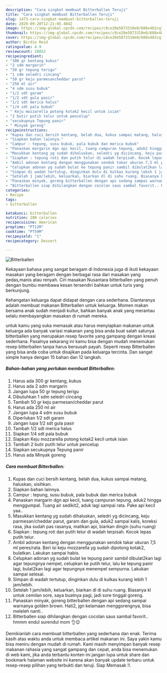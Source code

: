 ```yaml
---
description: "Cara singkat membuat Bitterballen Teruji"
title: "Cara singkat membuat Bitterballen Teruji"
slug: 1473-cara-singkat-membuat-bitterballen-teruji
date: 2020-09-20T12:21:05.484Z
image: https://img-global.cpcdn.com/recipes/c8ce20e5873310e0/680x482cq70/bitterballen-foto-resep-utama.jpg
thumbnail: https://img-global.cpcdn.com/recipes/c8ce20e5873310e0/680x482cq70/bitterballen-foto-resep-utama.jpg
cover: https://img-global.cpcdn.com/recipes/c8ce20e5873310e0/680x482cq70/bitterballen-foto-resep-utama.jpg
author: Birdie Reid
ratingvalue: 4.9
reviewcount: 28852
recipeingredient:
- "300 gr kentang kukus"
- "2 sdm margarin"
- "50 gr tepung terigu"
- "1 sdm seledri cincang"
- "50 gr keju parmesancheddar parut"
- "250 ml air"
- "4 sdm susu bubuk"
- "1/2 sdt garam"
- "1/2 sdt gula pasir"
- "1/2 sdt merica halus"
- "1/4 sdt pala bubuk"
- " Keju mozzarella potong kotak2 kecil untuk isian"
- "2 butir putih telur untuk pencelup"
- "secukupnya Tepung panir"
- " Minyak goreng"
recipeinstructions:
- "Kupas dan cuci bersih kentang, belah dua, kukus sampai matang, haluskan, sisihkan."
- "Siapkan bahan lainnya."
- "Campur : tepung, susu bubuk, pala bubuk dan merica bubuk"
- "Panaskan margarin dgn api kecil, tuang campuran tepung, aduk2 hingga menggumpal. Tuang air sedikit2, aduk lagi sampai rata. Pake api kecil yaa.."
- "Masukkan kentang yg sudah dihaluskan, seledri yg dicincang, keju parmesan/cheddar parut, garam dan gula, aduk2 sampai kalis, koreksi rasa, jika sudah pas rasanya, matikan api, biarkan dingin (suhu ruang)"
- "Siapkan : tepung roti dan putih telur di wadah terpisah. Kocok lepas putih telur."
- "Ambil adonan kentang dengan menggunakan sendok takar ukuran 7,5 ml peres/rata. Beri isi keju mozzarella yg sudah dipotong kotak2, bulatkan. Lakukan sampai habis."
- "Celupkan adonan yg sudah bulat ke tepung panir sambil dibulat2kan lagi agar tepungnya nempel, celupkan ke putih telur, lalu ke tepung panir lagi, bulat2kan lagi agar tepungnya menempel sempurna. Lakukan sampai selesai."
- "Simpan di wadah tertutup, dinginkan dulu di kulkas kurang lebih 1 jam/lebih."
- "Setelah 1 jam/lebih, keluarkan, biarkan dl di suhu ruang. Biasanya kl untuk cemilan sore, saya buatnya pagi, jadi sore tinggal goreng."
- "Panaskan minyak, goreng bitterballen dengan api sedang sampai warnanya golden brown. Hati2, jgn kelamaan menggorengnya, bisa meleleh nanti.."
- "Bitterballen siap dihilangkan dengan cocolan saus sambal favorit.. hmmm endul surendul mom 👌😉"
categories:
- Recipe
tags:
- bitterballen

katakunci: bitterballen 
nutrition: 280 calories
recipecuisine: American
preptime: "PT12M"
cooktime: "PT59M"
recipeyield: "1"
recipecategory: Dessert

---
```



![Bitterballen](https://img-global.cpcdn.com/recipes/c8ce20e5873310e0/680x482cq70/bitterballen-foto-resep-utama.jpg)

Kekayaan bahasa yang sangat beragam di Indonesia juga di ikuti kekayaan masakan yang beragam dengan berbagai rasa dari masakan yang pedas,manis atau renyah. Ciri masakan Nusantara bitterballen yang penuh dengan bumbu membawa kesan tersendiri bahkan untuk turis yang berkunjung.




Kehangatan keluarga dapat didapat dengan cara sederhana. Diantaranya adalah membuat makanan Bitterballen untuk keluarga. Momen makan bersama anak sudah menjadi kultur, bahkan banyak anak yang merantau selalu membayangkan masakan di rumah mereka.

untuk kamu yang suka memasak atau harus menyiapkan makanan untuk keluarga ada banyak variasi makanan yang bisa anda buat salah satunya bitterballen yang merupakan resep favorite yang gampang dengan kreasi sederhana. Pasalnya sekarang ini kamu bisa dengan mudah menemukan resep bitterballen tanpa harus bersusah payah.
Seperti resep Bitterballen yang bisa anda coba untuk disajikan pada keluarga tercinta. Dan sangat simple hanya dengan 15 bahan dan 12 langkah.


<!--inarticleads1-->

##### Bahan-bahan yang perlukan membuat Bitterballen:

1. Harus ada 300 gr kentang, kukus
1. Harus ada 2 sdm margarin
1. Jangan lupa 50 gr tepung terigu
1. Dibutuhkan 1 sdm seledri cincang
1. Tambah 50 gr keju parmesan/cheddar parut
1. Harus ada 250 ml air
1. Jangan lupa 4 sdm susu bubuk
1. Diperlukan 1/2 sdt garam
1. Jangan lupa 1/2 sdt gula pasir
1. Tambah 1/2 sdt merica halus
1. Siapkan 1/4 sdt pala bubuk
1. Siapkan  Keju mozzarella potong kotak2 kecil untuk isian
1. Tambah 2 butir putih telur untuk pencelup
1. Siapkan secukupnya Tepung panir
1. Harus ada  Minyak goreng




<!--inarticleads2-->

##### Cara membuat  Bitterballen:

1. Kupas dan cuci bersih kentang, belah dua, kukus sampai matang, haluskan, sisihkan.
1. Siapkan bahan lainnya.
1. Campur : tepung, susu bubuk, pala bubuk dan merica bubuk
1. Panaskan margarin dgn api kecil, tuang campuran tepung, aduk2 hingga menggumpal. Tuang air sedikit2, aduk lagi sampai rata. Pake api kecil yaa..
1. Masukkan kentang yg sudah dihaluskan, seledri yg dicincang, keju parmesan/cheddar parut, garam dan gula, aduk2 sampai kalis, koreksi rasa, jika sudah pas rasanya, matikan api, biarkan dingin (suhu ruang)
1. Siapkan : tepung roti dan putih telur di wadah terpisah. Kocok lepas putih telur.
1. Ambil adonan kentang dengan menggunakan sendok takar ukuran 7,5 ml peres/rata. Beri isi keju mozzarella yg sudah dipotong kotak2, bulatkan. Lakukan sampai habis.
1. Celupkan adonan yg sudah bulat ke tepung panir sambil dibulat2kan lagi agar tepungnya nempel, celupkan ke putih telur, lalu ke tepung panir lagi, bulat2kan lagi agar tepungnya menempel sempurna. Lakukan sampai selesai.
1. Simpan di wadah tertutup, dinginkan dulu di kulkas kurang lebih 1 jam/lebih.
1. Setelah 1 jam/lebih, keluarkan, biarkan dl di suhu ruang. Biasanya kl untuk cemilan sore, saya buatnya pagi, jadi sore tinggal goreng.
1. Panaskan minyak, goreng bitterballen dengan api sedang sampai warnanya golden brown. Hati2, jgn kelamaan menggorengnya, bisa meleleh nanti..
1. Bitterballen siap dihilangkan dengan cocolan saus sambal favorit.. hmmm endul surendul mom 👌😉




Demikianlah cara membuat bitterballen yang sederhana dan enak. Terima kasih atas waktu anda untuk membaca artikel makanan ini. Saya yakin kamu bisa meniru dengan mudah di rumah. Kami masih menyimpan banyak resep makanan rahasia yang sangat gampang dan cepat, anda bisa menemukan di web kami, jika anda terbantu konten ini jangan lupa untuk share dan bookmark halaman website ini karena akan banyak update terbaru untuk resep-resep pilihan yang terbukti dan teruji. Siap Memasak !!. 
